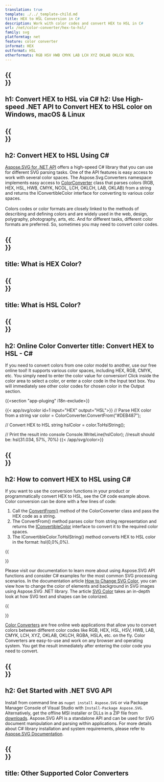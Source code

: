 ```yaml
---
translation: true
template: ./../_template-child.md
title: HEX to HSL Conversion in C#
description: Work with color codes and convert HEX to HSL in C#
url: /net/color-converter/hex-to-hsl/
family: svg
platformtag: net
feature: color converter
informat: HEX
outformat: HSL
otherformats: RGB HSV HWB CMYK LAB LCH XYZ OKLAB OKLCH NCOL
---
```


{{<section banner>}}
---
h1: Convert HEX to HSL via C#
h2: Use High-speed .NET API to Convert HEX to HSL color on Windows, macOS & Linux
---

{{<section overview>}}
---
h2: Convert HEX to HSL Using C#
---

[Aspose.SVG for .NET API](https://products.aspose.com/svg/net/) offers a high-speed C# library that you can use for different SVG parsing tasks. One of the API features is easy access to work with several color spaces. The Aspose.Svg.Converters namespace implements easy access to [ColorConverter](https://reference.aspose.com/svg/net/aspose.svg.converters/colorconverter/) class that parses colors (RGB, HEX, HSL, HWB, CMYK, NCOL, LCH, OKLCH, LAB, OKLAB) from a string and returns the IConvertibleColor interface for converting to various color spaces.<br><br>
Colors codes or color formats are closely linked to the methods of describing and defining colors and are widely used in the web, design, polygraphy, photography, arts, etc. And for different tasks, different color formats are preferred. So, sometimes you may need to convert color codes.

{{<section input-color>}}
---
title: What is HEX Color?
---

{{<section output-color>}}
---
title: What is HSL Color?
---

{{<section code-text>}}
---
h2: Online Color Converter
title: Convert HEX to HSL - C#
---
If you need to convert colors from one color model to another, use our free online tool! It supports various color spaces, including HEX, RGB, CMYK, etc. You simply need to enter the color value for conversion! Click inside the color area to select a color, or enter a color code in the Input text box. You will immediately see other color codes for chosen color in the Output section.

{{<section "app-pluging" i18n-exclude>}}

{{< app/svg/color id=1 input="HEX" output="HSL">}}
// Parse HEX color from a string
var color = ColorConverter.ConvertFrom("#DEB487");

// Convert HEX to HSL 
string hslColor = color.ToHslString();

// Print the result into console
Console.WriteLine(hslColor);
//result should be: hsl(31.034, 57%, 70%)
{{< /app/svg/color>}}


{{<section steps>}}
---
h2: How to convert HEX to HSL using C#
---

If you want to use the conversion functions in your product or programmatically convert HEX to HSL, see the C# code example above. Color conversion can be done with a few lines of code:

1. Call the [ConvertFrom()](https://reference.aspose.com/svg/net/aspose.svg.converters/colorconverter/convertfrom/) method of the ColorConverter class and pass the HEX code as a string. 
2. The ConvertFrom() method parses color from string representation and returns the [IConvertibleColor](https://reference.aspose.com/svg/net/aspose.svg.drawing/iconvertiblecolor/) interface to convert it to the required color spaces.
3. The IConvertibleColor.ToHslString() method converts HEX to HSL color in the format: hsl(0,0%,0%).

{{<section documentation>}}

Please visit our documentation to learn more about using Aspose.SVG API functions and consider C# examples for the most common SVG processing scenarios. In the documentation article <a href="https://docs.aspose.com/svg/net/how-to-work-with-aspose-svg-api/how-to-change-svg-color/" target="_blank">How to Change SVG Color</a>, you can view how to change the color of elements and background in SVG images using Aspose.SVG .NET library. The article <a href="https://docs.aspose.com/svg/net/drawing-basics/svg-color/" target="_blank">SVG Color</a> takes an in-depth look at how SVG text and shapes can be colorized.

{{<section online-color-converter>}}

[Color Converters](https://products.aspose.app/svg/color-converter) are free online web applications that allow you to convert colors between different color codes like RGB, HEX, HSL, HSV, HWB, LAB, CMYK, LCH, XYZ, OKLAB, OKLCH, RGBA, HSLA, etc. on the fly. Color Converters are easy-to-use and work on any browser and operating system. You get the result immediately after entering the color code you need to convert.

{{<section get-started>}}
---
h2: Get Started with .NET SVG API
---

Install from command line as ```nuget install Aspose.SVG``` or via Package Manager Console of Visual Studio with ```Install-Package Aspose.SVG```.
Alternatively, get the offline MSI installer or DLLs in a ZIP file from [downloads](https://downloads.aspose.com/svg/net). Aspose.SVG API is a standalone API and can be used for SVG document manipulation and parsing within applications. 
For more details about C# library installation and system requirements, please refer to [Aspose.SVG Documentation](https://docs.aspose.com/svg/net/getting-started/).

{{<section other-color-converters>}}
---
title: Other Supported Color Converters
---